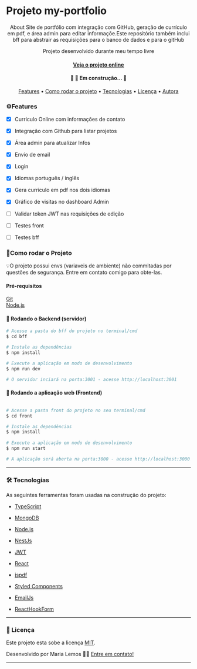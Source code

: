 # Projeto my-portfolio

<p align="center">
	About
Site de portfólio com integração com GitHub, geração de currículo em pdf, e área admin para editar informaçõe.Este repositório também inclui bff para abstrair as requisições para o banco de dados e para o gitHub
</p>
<p align="center">Projeto desenvolvido durante meu tempo livre</p>
<h4 align="center"> <a href='https://my-porfolio-gamma.vercel.app/' align="center">Veja o projeto online</a></h4>
<h4 align="center"> 
	🚧 🚀 Em construção...  🚧
</h4>

<p align="center">
 <a href="#features">Features</a> •
 <a href="#run">Como rodar o projeto</a> • 
 <a href="#tech">Tecnologias</a> • 
 <a href="#licence">Licença</a> • 
 <a href="https://github.com/maria-lemos">Autora</a>
</p>

<h3 id='features'>⚙️Features</h3>

- [x] Curriculo Online com informações de contato
- [x] Integração com Github para listar projetos
- [x] Área admin para atualizar Infos
- [x] Envio de email
- [x] Login
- [x] Idiomas português / inglês
- [x] Gera curriculo em pdf nos dois idiomas
- [x] Gráfico de visitas no dashboard Admin
- [ ] Validar token JWT nas requisições de edição
- [ ] Testes front
- [ ] Testes bff


<h3 id='run'>🚀Como rodar o Projeto</h3>


💡O projeto possui envs (variaveis de ambiente) não commitadas por questões de segurança. Entre em contato comigo para obte-las.

<h4>Pré-requisitos</h4>

[Git](https://git-scm.com)  
[Node.js](https://nodejs.org/en/)

#### 🎲 Rodando o Backend (servidor)

```bash
# Acesse a pasta do bff do projeto no terminal/cmd
$ cd bff

# Instale as dependências
$ npm install

# Execute a aplicação em modo de desenvolvimento
$ npm run dev

# O servidor inciará na porta:3001 - acesse http://localhost:3001

```

#### 🧭 Rodando a aplicação web (Frontend)

```bash

# Acesse a pasta front do projeto no seu terminal/cmd
$ cd front

# Instale as dependências
$ npm install
 
# Execute a aplicação em modo de desenvolvimento
$ npm run start

# A aplicação será aberta na porta:3000 - acesse http://localhost:3000
```

---

<h3 id='tech'>🛠 Tecnologias</h3>

As seguintes ferramentas foram usadas na construção do projeto:

- [TypeScript](https://www.typescriptlang.org/)
- [MongoDB](https://www.mongodb.com/)

- [Node.js](https://nodejs.org/en/)
- [NestJs](https://nestjs.com/)
- [JWT](https://jwt.io/)

- [React](https://pt-br.reactjs.org/)
- [jspdf](https://www.npmjs.com/package/jspdf)
- [Styled Components](https://styled-components.com/)
- [EmailJs](https://www.npmjs.com/package/emailjs)
- [ReactHookForm](https://react-hook-form.com/)

---
<h3 id='licence'>📝 Licença</h3>

Este projeto esta sobe a licença [MIT](./LICENSE).

Desenvolvido por Maria Lemos 👋🏽 [Entre em contato!](https://www.linkedin.com/in/maria-lemos/)

---
